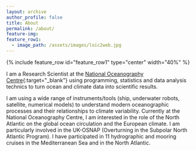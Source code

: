 ```yaml
---
layout: archive
author_profile: false
title: About
permalink: /about/
feature-img:
feature_row1:
  - image_path: /assets/images/loic2web.jpg
---
```



{% include feature_row id="feature_row1" type="center" width="40%" %}


I am a Research Scientist at the [National Oceanography Centre](https://www.noc.ac.uk/){:target="_blank"} using programming, statistics and data analysis technics to turn ocean and climate data into scientific results.

 I am using a wide range of instruments/tools (ship, underwater robots, satellite, numerical models) to understand modern oceanographic processes and their relationships to climate variability. Currently at the National Oceanography Centre, I am interested in the role of the North Atlantic on the global ocean circulation and the European climate. I am particularly involved in the UK-OSNAP (Overturning in the Subpolar North Atlantic Program). I have participated in 11 hydrographic and mooring cruises in the Mediterranean Sea and in the North Atlantic.
